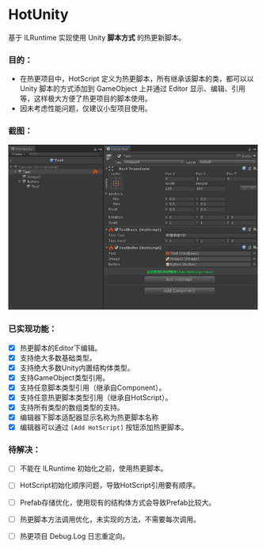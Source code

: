 # HotUnity
基于 ILRuntime 实现使用 Unity **脚本方式** 的热更新脚本。

### 目的：
- 在热更项目中，HotScript 定义为热更脚本，所有继承该脚本的类，都可以以 Unity 脚本的方式添加到 GameObject 上并通过 Editor 显示、编辑、引用等，这样极大方便了热更项目的脚本使用。
- 因未考虑性能问题，仅建议小型项目使用。
  
### 截图：
![截图](screen_shot_1.png)



### 已实现功能：
- [x] 热更脚本的Editor下编辑。
- [x] 支持绝大多数基础类型。
- [x] 支持绝大多数Unity内置结构体类型。
- [x] 支持GameObject类型引用。
- [x] 支持任意脚本类型引用（继承自Component）。
- [x] 支持任意热更脚本类型引用（继承自HotScript）。
- [x] 支持所有类型的数组类型的支持。
- [x] 编辑器下脚本适配器显示名称为热更脚本名称
- [x] 编辑器可以通过 `[Add HotScript]` 按钮添加热更脚本。

### 待解决：
- [ ] 不能在 ILRuntime 初始化之前，使用热更脚本。
- [ ] HotScript初始化顺序问题，导致HotScript引用要有顺序。
- [ ] Prefab存储优化，使用现有的结构体方式会导致Prefab比较大。
- [ ] 热更脚本方法调用优化，未实现的方法，不需要每次调用。
- [ ] 热更项目 Debug.Log 日志重定向。

